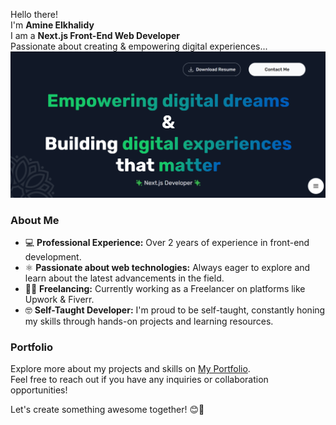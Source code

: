 Hello there!   
I'm **Amine Elkhalidy**   
I am a **Next.js Front-End Web Developer**   
Passionate about creating & empowering digital experiences...   
![Amine Elkhalidy](amineelkhalidy.png)

### About Me
- 💻 **Professional Experience:** Over 2 years of experience in front-end development.
- ⚛️ **Passionate about web technologies:** Always eager to explore and learn about the latest advancements in the field.
- 👨‍💻 **Freelancing:** Currently working as a Freelancer on platforms like Upwork & Fiverr.
- 🤓 **Self-Taught Developer:** I'm proud to be self-taught, constantly honing my skills through hands-on projects and learning resources.

### Portfolio
Explore more about my projects and skills on [My Portfolio](https://www.amineelkhalidy.com).   
Feel free to reach out if you have any inquiries or collaboration opportunities!

Let's create something awesome together! 😊🚀

   




